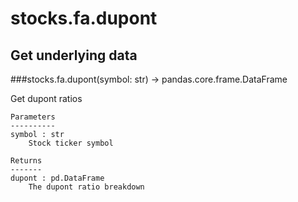# stocks.fa.dupont

## Get underlying data 
###stocks.fa.dupont(symbol: str) -> pandas.core.frame.DataFrame

Get dupont ratios

    Parameters
    ----------
    symbol : str
        Stock ticker symbol

    Returns
    -------
    dupont : pd.DataFrame
        The dupont ratio breakdown
